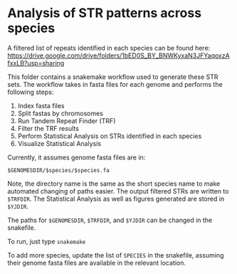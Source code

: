 # Analysis of STR patterns across species

A filtered list of repeats identified in each species can be found here: https://drive.google.com/drive/folders/1bED0S_BY_BNWKyxaN3JFYaqoxzAfxxLB?usp=sharing

This folder contains a snakemake workflow used to generate these STR sets. The workflow takes in fasta files for each genome and performs the following steps:

1. Index fasta files
2. Split fastas by chromosomes
3. Run Tandem Repeat Finder (TRF)
4. Filter the TRF results
5. Perform Statistical Analysis on STRs identified in each species
6. Visualize Statistical Analysis

Currently, it assumes genome fasta files are in:

```
$GENOMESDIR/$species/$species.fa
```

Note, the directory name is the same as the short species name to make automated changing of paths easier. The output filtered STRs are written to `$TRFDIR`. The Statistical Analysis as well as figures generated are stored in `$YJDIR`. 

The paths for `$GENOMESDIR`, `$TRFDIR`, and `$YJDIR` can be changed in the snakefile.

To run, just type `snakemake`

To add more species, update the list of `SPECIES` in the snakefile, assuming their genome fasta files are available in the relevant location.
